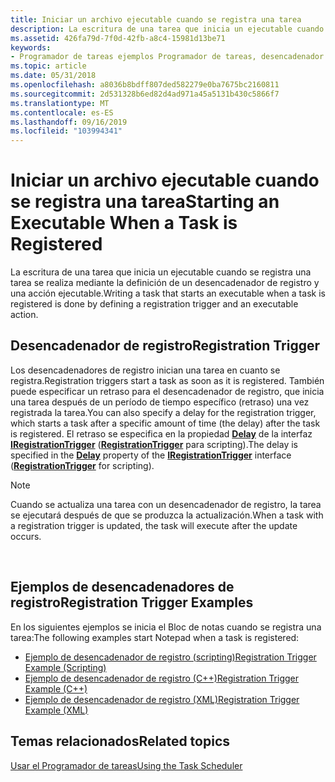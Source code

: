 ```yaml
---
title: Iniciar un archivo ejecutable cuando se registra una tarea
description: La escritura de una tarea que inicia un ejecutable cuando se registra una tarea se realiza mediante la definición de un desencadenador de registro y una acción ejecutable.
ms.assetid: 426fa79d-7f0d-42fb-a8c4-15981d13be71
keywords:
- Programador de tareas ejemplos Programador de tareas, desencadenador de registro
ms.topic: article
ms.date: 05/31/2018
ms.openlocfilehash: a8036b8bdff807ded582279e0ba7675bc2160811
ms.sourcegitcommit: 2d531328b6ed82d4ad971a45a5131b430c5866f7
ms.translationtype: MT
ms.contentlocale: es-ES
ms.lasthandoff: 09/16/2019
ms.locfileid: "103994341"
---
```

# <a name="starting-an-executable-when-a-task-is-registered"></a><span data-ttu-id="7a9d3-104">Iniciar un archivo ejecutable cuando se registra una tarea</span><span class="sxs-lookup"><span data-stu-id="7a9d3-104">Starting an Executable When a Task is Registered</span></span>

<span data-ttu-id="7a9d3-105">La escritura de una tarea que inicia un ejecutable cuando se registra una tarea se realiza mediante la definición de un desencadenador de registro y una acción ejecutable.</span><span class="sxs-lookup"><span data-stu-id="7a9d3-105">Writing a task that starts an executable when a task is registered is done by defining a registration trigger and an executable action.</span></span>

## <a name="registration-trigger"></a><span data-ttu-id="7a9d3-106">Desencadenador de registro</span><span class="sxs-lookup"><span data-stu-id="7a9d3-106">Registration Trigger</span></span>

<span data-ttu-id="7a9d3-107">Los desencadenadores de registro inician una tarea en cuanto se registra.</span><span class="sxs-lookup"><span data-stu-id="7a9d3-107">Registration triggers start a task as soon as it is registered.</span></span> <span data-ttu-id="7a9d3-108">También puede especificar un retraso para el desencadenador de registro, que inicia una tarea después de un período de tiempo específico (retraso) una vez registrada la tarea.</span><span class="sxs-lookup"><span data-stu-id="7a9d3-108">You can also specify a delay for the registration trigger, which starts a task after a specific amount of time (the delay) after the task is registered.</span></span> <span data-ttu-id="7a9d3-109">El retraso se especifica en la propiedad [**Delay**](/windows/desktop/api/taskschd/nf-taskschd-iregistrationtrigger-get_delay) de la interfaz [**IRegistrationTrigger**](/windows/desktop/api/taskschd/nn-taskschd-iregistrationtrigger) ([**RegistrationTrigger**](registrationtrigger.md) para scripting).</span><span class="sxs-lookup"><span data-stu-id="7a9d3-109">The delay is specified in the [**Delay**](/windows/desktop/api/taskschd/nf-taskschd-iregistrationtrigger-get_delay) property of the [**IRegistrationTrigger**](/windows/desktop/api/taskschd/nn-taskschd-iregistrationtrigger) interface ([**RegistrationTrigger**](registrationtrigger.md) for scripting).</span></span>

> [!Note]  
> <span data-ttu-id="7a9d3-110">Cuando se actualiza una tarea con un desencadenador de registro, la tarea se ejecutará después de que se produzca la actualización.</span><span class="sxs-lookup"><span data-stu-id="7a9d3-110">When a task with a registration trigger is updated, the task will execute after the update occurs.</span></span>

 

## <a name="registration-trigger-examples"></a><span data-ttu-id="7a9d3-111">Ejemplos de desencadenadores de registro</span><span class="sxs-lookup"><span data-stu-id="7a9d3-111">Registration Trigger Examples</span></span>

<span data-ttu-id="7a9d3-112">En los siguientes ejemplos se inicia el Bloc de notas cuando se registra una tarea:</span><span class="sxs-lookup"><span data-stu-id="7a9d3-112">The following examples start Notepad when a task is registered:</span></span>

-   [<span data-ttu-id="7a9d3-113">Ejemplo de desencadenador de registro (scripting)</span><span class="sxs-lookup"><span data-stu-id="7a9d3-113">Registration Trigger Example (Scripting)</span></span>](registration-trigger-example--scripting-.md)
-   [<span data-ttu-id="7a9d3-114">Ejemplo de desencadenador de registro (C++)</span><span class="sxs-lookup"><span data-stu-id="7a9d3-114">Registration Trigger Example (C++)</span></span>](registration-trigger-example--c---.md)
-   [<span data-ttu-id="7a9d3-115">Ejemplo de desencadenador de registro (XML)</span><span class="sxs-lookup"><span data-stu-id="7a9d3-115">Registration Trigger Example (XML)</span></span>](registration-trigger-example--xml-.md)

## <a name="related-topics"></a><span data-ttu-id="7a9d3-116">Temas relacionados</span><span class="sxs-lookup"><span data-stu-id="7a9d3-116">Related topics</span></span>

<dl> <dt>

[<span data-ttu-id="7a9d3-117">Usar el Programador de tareas</span><span class="sxs-lookup"><span data-stu-id="7a9d3-117">Using the Task Scheduler</span></span>](using-the-task-scheduler.md)
</dt> </dl>

 

 




